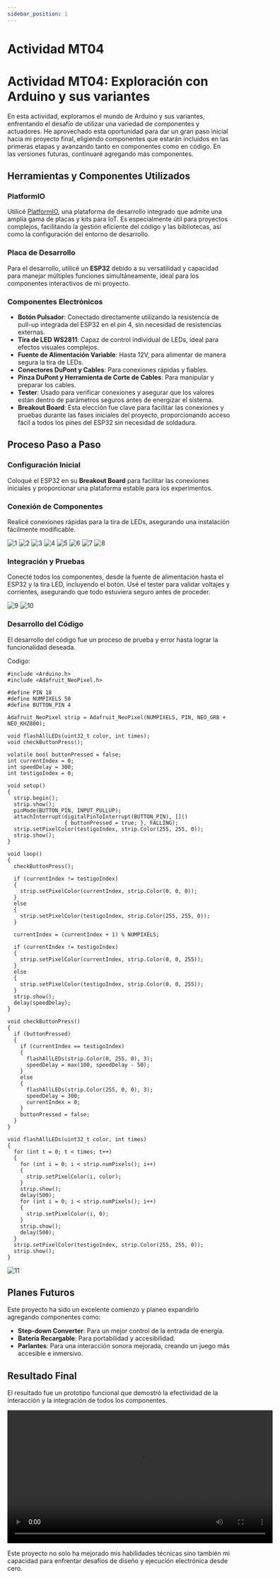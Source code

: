 ```yaml
---
sidebar_position: 1
---
```


# Actividad MT04

# Actividad MT04: Exploración con Arduino y sus variantes

En esta actividad, exploramos el mundo de Arduino y sus variantes, enfrentando el desafío de utilizar una variedad de componentes y actuadores. He aprovechado esta oportunidad para dar un gran paso inicial hacia mi proyecto final, eligiendo componentes que estarán incluidos en las primeras etapas y avanzando tanto en componentes como en código. En las versiones futuras, continuaré agregando más componentes.

## Herramientas y Componentes Utilizados

### PlatformIO

Utilicé [PlatformIO](https://platformio.org/), una plataforma de desarrollo integrado que admite una amplia gama de placas y kits para IoT. Es especialmente útil para proyectos complejos, facilitando la gestión eficiente del código y las bibliotecas, así como la configuración del entorno de desarrollo.

### Placa de Desarrollo

Para el desarrollo, utilicé un **ESP32** debido a su versatilidad y capacidad para manejar múltiples funciones simultáneamente, ideal para los componentes interactivos de mi proyecto.

### Componentes Electrónicos

- **Botón Pulsador**: Conectado directamente utilizando la resistencia de pull-up integrada del ESP32 en el pin 4, sin necesidad de resistencias externas.
- **Tira de LED WS2811**: Capaz de control individual de LEDs, ideal para efectos visuales complejos.
- **Fuente de Alimentación Variable**: Hasta 12V, para alimentar de manera segura la tira de LEDs.
- **Conectores DuPont y Cables**: Para conexiones rápidas y fiables.
- **Pinza DuPont y Herramienta de Corte de Cables**: Para manipular y preparar los cables.
- **Tester**: Usado para verificar conexiones y asegurar que los valores están dentro de parámetros seguros antes de energizar el sistema.
- **Breakout Board**: Esta elección fue clave para facilitar las conexiones y pruebas durante las fases iniciales del proyecto, proporcionando acceso fácil a todos los pines del ESP32 sin necesidad de soldadura.

## Proceso Paso a Paso

### Configuración Inicial

Coloqué el ESP32 en su **Breakout Board** para facilitar las conexiones iniciales y proporcionar una plataforma estable para los experimentos.

### Conexión de Componentes

Realicé conexiones rápidas para la tira de LEDs, asegurando una instalación fácilmente modificable.

![1](../../img/MT04/1.jpeg)
![2](../../img/MT04/2.jpeg)
![3](../../img/MT04/3.jpeg)
![4](../../img/MT04/4.jpeg)
![5](../../img/MT04/5.gif)
![6](../../img/MT04/6.jpeg)
![7](../../img/MT04/7.jpeg)
![8](../../img/MT04/8.jpeg)

### Integración y Pruebas

Conecté todos los componentes, desde la fuente de alimentación hasta el ESP32 y la tira LED, incluyendo el botón. Usé el tester para validar voltajes y corrientes, asegurando que todo estuviera seguro antes de proceder.

![9](../../img/MT04/9.jpeg)
![10](../../img/MT04/10.jpeg)

### Desarrollo del Código

El desarrollo del código fue un proceso de prueba y error hasta lograr la funcionalidad deseada.

Codigo:

```
#include <Arduino.h>
#include <Adafruit_NeoPixel.h>

#define PIN 18
#define NUMPIXELS 50
#define BUTTON_PIN 4

Adafruit_NeoPixel strip = Adafruit_NeoPixel(NUMPIXELS, PIN, NEO_GRB + NEO_KHZ800);

void flashAllLEDs(uint32_t color, int times);
void checkButtonPress();

volatile bool buttonPressed = false;
int currentIndex = 0;
int speedDelay = 300;
int testigoIndex = 0;

void setup()
{
  strip.begin();
  strip.show();
  pinMode(BUTTON_PIN, INPUT_PULLUP);
  attachInterrupt(digitalPinToInterrupt(BUTTON_PIN), []()
                  { buttonPressed = true; }, FALLING);
  strip.setPixelColor(testigoIndex, strip.Color(255, 255, 0));
  strip.show();
}

void loop()
{
  checkButtonPress();

  if (currentIndex != testigoIndex)
  {
    strip.setPixelColor(currentIndex, strip.Color(0, 0, 0));
  }
  else
  {
    strip.setPixelColor(testigoIndex, strip.Color(255, 255, 0));
  }

  currentIndex = (currentIndex + 1) % NUMPIXELS;

  if (currentIndex != testigoIndex)
  {
    strip.setPixelColor(currentIndex, strip.Color(0, 0, 255));
  }
  else
  {
    strip.setPixelColor(testigoIndex, strip.Color(0, 0, 255));
  }
  strip.show();
  delay(speedDelay);
}

void checkButtonPress()
{
  if (buttonPressed)
  {
    if (currentIndex == testigoIndex)
    {
      flashAllLEDs(strip.Color(0, 255, 0), 3);
      speedDelay = max(100, speedDelay - 50);
    }
    else
    {
      flashAllLEDs(strip.Color(255, 0, 0), 3);
      speedDelay = 300;
      currentIndex = 0;
    }
    buttonPressed = false;
  }
}

void flashAllLEDs(uint32_t color, int times)
{
  for (int t = 0; t < times; t++)
  {
    for (int i = 0; i < strip.numPixels(); i++)
    {
      strip.setPixelColor(i, color);
    }
    strip.show();
    delay(500);
    for (int i = 0; i < strip.numPixels(); i++)
    {
      strip.setPixelColor(i, 0);
    }
    strip.show();
    delay(500);
  }
  strip.setPixelColor(testigoIndex, strip.Color(255, 255, 0));
  strip.show();
}

```

![11](../../img/MT04/11.jpeg)

## Planes Futuros

Este proyecto ha sido un excelente comienzo y planeo expandirlo agregando componentes como:

- **Step-down Converter**: Para un mejor control de la entrada de energía.
- **Batería Recargable**: Para portabilidad y accesibilidad.
- **Parlantes**: Para una interacción sonora mejorada, creando un juego más accesible e inmersivo.

## Resultado Final

El resultado fue un prototipo funcional que demostró la efectividad de la interacción y la integración de todos los componentes.

<video width="600" controls>
  <source src="../../img/MT04/final.mp4" type="video/mp4"/>
  Tu navegador no soporta la etiqueta de video.
</video>

Este proyecto no solo ha mejorado mis habilidades técnicas sino también mi capacidad para enfrentar desafíos de diseño y ejecución electrónica desde cero.
